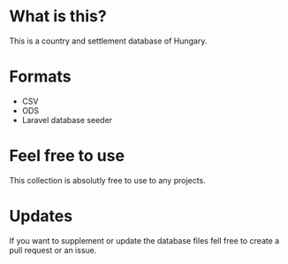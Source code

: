 # What is this?

This is a country and settlement database of Hungary.

# Formats

- CSV
- ODS
- Laravel database seeder

# Feel free to use

This collection is absolutly free to use to any projects.

# Updates

If you want to supplement or update the database files fell free to create a pull request or an issue.
